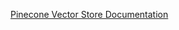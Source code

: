 [Pinecone Vector Store Documentation](https://docs.spring.io/spring-ai/reference/api/vectordbs/pinecone.html)